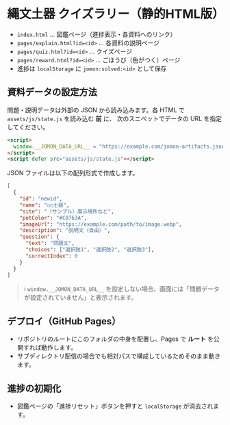 # 縄文土器 クイズラリー（静的HTML版）

- `index.html` … 図鑑ページ（進捗表示・各資料へのリンク）
- `pages/explain.html?id=<id>` … 各資料の説明ページ
- `pages/quiz.html?id=<id>` … クイズページ
- `pages/reward.html?id=<id>` … ごほうび（色がつく）ページ
- 進捗は `localStorage` に `jomon:solved:<id>` として保存

## 資料データの設定方法

問題・説明データは外部の JSON から読み込みます。各 HTML で `assets/js/state.js` を読み込む **前** に、
次のスニペットでデータの URL を指定してください。

```html
<script>
  window.__JOMON_DATA_URL__ = "https://example.com/jomon-artifacts.json";
</script>
<script defer src="assets/js/state.js"></script>
```

JSON ファイルは以下の配列形式で作成します。

```json
[
  {
    "id": "newid",
    "name": "○○土器",
    "site": "（サンプル）展示場所など",
    "potColor": "#C0763A",
    "imageUrl": "https://example.com/path/to/image.webp",
    "description": "説明文（自由）",
    "question": {
      "text": "問題文",
      "choices": ["選択肢1", "選択肢2", "選択肢3"],
      "correctIndex": 0
    }
  }
]
```

> :information_source: `window.__JOMON_DATA_URL__` を設定しない場合、画面には「問題データが設定されていません」と表示されます。

## デプロイ（GitHub Pages）
- リポジトリのルートにこのフォルダの中身を配置し、Pages で **ルート** を公開すれば動作します。
- サブディレクトリ配信の場合でも相対パスで構成しているためそのまま動きます。

## 進捗の初期化
- 図鑑ページの「進捗リセット」ボタンを押すと `localStorage` が消去されます。
